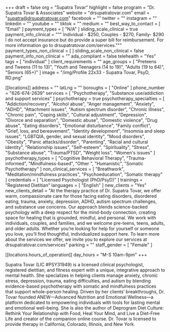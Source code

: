 +++
draft = false
org = "Supatra Tovar"
highlight = false
program = "Dr. Supatra Tovar & Associates"
website = "drsupatratovar.com"
email = "supatra@drsupatratovar.com"
facebook = ""
twitter = ""
instagram = ""
linkedin = ""
youtube = ""
tiktok = ""
medium = ""
best_way_to_contact = [ "Email" ]
payment_types = [ "N/A" ]
sliding_scale_clinical = true
payment_info_clinical = """
Individual - $250, Couples - $270, Family- $290
I do not accept insurance but do provide a super bill for reimbursement. For more information go to drsupatratovar.com/services."""
payment_types_non_clinical = [ ]
sliding_scale_non_clinical = false
payment_info_non_clinical = ""
ada_compliant = false
telehealth = "Yes"
tags = [ "individual" ]
client_requirements = ""
age_groups = [
  "Preteens and Tweens (11 to 13)",
  "Youth and Teenagers (14 to 19)",
  "Adults (19 to 64)",
  "Seniors (65+)"
]
image = "/img/Profile 22x33 - Supatra Tovar, PsyD, RD.png"

[[locations]]
address = ""
latLng = ""
boroughs = [ "Online" ]
phone_number = "626-674-2639"
services = [
  "Psychotherapy",
  "Substance use/addiction and support services"
]
psychotherapy = true
psychotherapy_specialties = [
  "Addiction/recovery",
  "Alcohol abuse",
  "Anger management",
  "Anxiety",
  "ADHD",
  "Attachment issues",
  "Autism spectrum disorder",
  "Chronic illness",
  "Chronic pain",
  "Coping skills",
  "Cultural adjustment",
  "Depression",
  "Divorce and separation",
  "Domestic abuse",
  "Domestic violence",
  "Drug abuse",
  "Eating disorders",
  "Emotional disturbance",
  "Family conflict",
  "Grief, loss, and bereavement",
  "Identity development",
  "Insomnia and sleep issues",
  "LGBTQIA, gender, and sexual identity",
  "Mood disorders",
  "Obesity",
  "Panic attacks/disorder",
  "Parenting",
  "Racial and cultural identity",
  "Relationship issues",
  "Self-esteem",
  "Spirituality",
  "Stress",
  "Substance abuse",
  "Trauma/PTSD",
  "Weight loss",
  "Women's issues"
]
psychotherapy_types = [
  "Cognitive Behavioral Therapy",
  "Trauma-informed",
  "Mindfulness-based",
  "Other ",
  "Humanistic",
  "Somatic Psychotherapy"
]
non_clinical_services = [
  "Breathwork",
  "Meditation/mindfulness practices",
  "Psychoeducation",
  "Somatic therapy"
]
credentials = [ "Licensed Psychologist (PhD/PsyD)" ]
trainings = "Registered Dietitian"
languages = [ "English" ]
new_clients = "Yes"
new_clients_detail = "At the therapy practice of Dr. Supatra Tovar, we offer warm, compassionate care for those facing eating disorders, disordered eating, trauma, anxiety, depression, ADHD, autism spectrum challenges, and substance use concerns. Our approach blends science-backed psychology with a deep respect for the mind-body connection, creating space for healing that is grounded, mindful, and personal. We work with individuals, couples, and families, and we welcome pre-teens, teens, adults, and older adults. Whether you’re looking for help for yourself or someone you love, you’ll find thoughtful, individualized support here. To learn more about the services we offer, we invite you to explore our services at drsupatratovar.com/services"
parking = ""
staff_gender = [ "Female" ]

  [[locations.hours_of_operation]]
  day_hours = "M-S 10am-9pm"
+++


Supatra Tovar (LIC #PSY31949) is a licensed clinical psychologist, registered dietitian, and fitness expert with a unique, integrative approach to mental health. She specializes in helping clients manage anxiety, chronic stress, depression, trauma, eating difficulties, and autism by blending evidence-based psychotherapy with somatic and mindfulness practices that support whole-person healing. Driven by her clients’ breakthroughs, Dr. Tovar founded ANEW—Advanced Nutrition and Emotional Wellness—a platform dedicated to empowering individuals with tools for lasting mental and emotional well-being. She is also the author of Deprogram Diet Culture: Rethink Your Relationship with Food, Heal Your Mind, and Live a Diet-Free Life and creator of the companion online course. Dr. Tovar is licensed to provide therapy in California, Colorado, Illinois, and New York.
